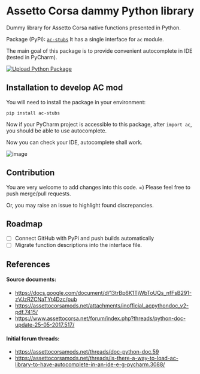 # Assetto Corsa dammy Python library
Dummy library for Assetto Corsa native functions presented in Python.

Package (PyPi): [`ac-stubs`](https://pypi.org/project/ac-stubs/)
It has a single interface for `ac` module.

The main goal of this package is to provide convenient autocomplete in IDE (tested in PyCharm).

[![Upload Python Package](https://github.com/rikby/ac-dummy-lib/actions/workflows/python-publish.yml/badge.svg)](https://github.com/rikby/ac-dummy-lib/actions/workflows/python-publish.yml)

## Installation to develop AC mod

You will need to install the package in your environment:
```shell
pip install ac-stubs
```

Now if your PyCharm project is accessible to this package,
after `import ac`, you should be able to use autocomplete.

Now you can check your IDE, autocomplete shall work.

![image](https://user-images.githubusercontent.com/1828532/226488138-4593a54c-8dfe-4f5e-b1a7-dc5ebd8d3081.png)


## Contribution
You are very welcome to add changes into this code. =)
Please feel free to push merge/pull requests.

Or, you may raise an issue to highlight found discrepancies.

## Roadmap

- [ ] Connect GitHub with PyPi and push builds automatically
- [ ] Migrate function descriptions into the interface file.

## References

#### Source documents:
- https://docs.google.com/document/d/13trBp6K1TjWbToUQs_nfFsB291-zVJzRZCNaTYt4Dzc/pub
- https://assettocorsamods.net/attachments/inofficial_acpythondoc_v2-pdf.7415/
- https://www.assettocorsa.net/forum/index.php?threads/python-doc-update-25-05-2017.517/

#### Initial forum threads:
- https://assettocorsamods.net/threads/doc-python-doc.59
- https://assettocorsamods.net/threads/is-there-a-way-to-load-ac-library-to-have-autocomplete-in-an-ide-e-g-pycharm.3088/
